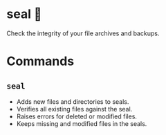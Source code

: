 # seal 🦭

Check the integrity of your file archives and backups.

# Commands

## `seal`

- Adds new files and directories to seals.
- Verifies all existing files against the seal.
- Raises errors for deleted or modified files.
- Keeps missing and modified files in the seals.
